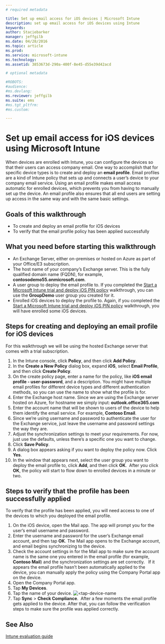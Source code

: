 ```yaml
---
# required metadata

title: Set up email access for iOS devices | Microsoft Intune
description: set up email access for iOS devices using Intune
keywords:
author: Staciebarker
manager: jeffgilb
ms.date: 04/28/2016
ms.topic: article
ms.prod:
ms.service: microsoft-intune
ms.technology:
ms.assetid: 3853673d-290a-400f-8e45-d55e39d42acd

# optional metadata

#ROBOTS:
#audience:
#ms.devlang:
ms.reviewer: jeffgilb
ms.suite: ems
#ms.tgt_pltfrm:
#ms.custom:

---
```


# Set up email access for iOS devices using Microsoft Intune
When devices are enrolled with Intune, you can configure the devices so that their users can access company email. One way to accomplish that for specific device types is to create and deploy an **email profile**. Email profiles are a kind of Intune policy that sets up and connects a user’s device to your company email service.
Using an email profile makes email access automatic for enrolled devices, which prevents you from having to manually set up the device. An email profile also ensures that all end users are setting up access in the same way and with the same basic settings.

## Goals of this walkthrough

- To create and deploy an email profile for iOS devices
- To verify that the email profile policy has been applied successfully

## What you need before starting this walkthrough

- An Exchange Server, either on-premises or hosted on Azure as part of your Office/E3 subscription.
- The host name of your company’s Exchange server. This is the fully qualified domain name (FQDN), for example, **contosodemo55.onmicrosoft.com**.
- A user group to deploy the email profile to. If you completed the [Start a Microsoft Intune trial and deploy iOS PIN policy](start-a-microsoft-intune-trial-and-deploy-ios-pin-policy.md) walkthrough, you can use the **GroupDemo** user group you created for it.
- Enrolled iOS devices to deploy the profile to. Again, if you completed the [Start a Microsoft Intune trial and deploy iOS PIN policy](start-a-microsoft-intune-trial-and-deploy-ios-pin-policy.md) walkthrough, you will have enrolled some iOS devices.

## Steps for creating and deploying an email profile for iOS devices

For this walkthrough we will be using the hosted Exchange server that comes with a trial subscription.
1. In the Intune console, click **Policy**, and then click **Add Policy**.
![<add-policy>](./media/Email-Walkthrough/Email-Walkthrough-1.png)
2. In the **Create a New Policy** dialog box, expand **iOS**, select **Email Profile**, and then click **Create Policy**.
![<ios-email-profile-policy>](./media/Email-Walkthrough/Email-Walkthrough-2.png)
3. On the create policy page, enter a name for the policy, like **iOS email profile - user-password**, and a description. You might have multiple email profiles for different device types and different authentication methods, so you can use the name to show what the profile is for.
4. Enter the Exchange host name. Since we are using the Exchange server hosted on Azure, for hostname we simply input: **outlook.office365.com**
![<add-exchange-host-name>](./media/Email-Walkthrough/Email-Walkthrough-3.png)
5. Enter the account name that will be shown to users of the device to help them identify the email service. For example, **Contoso Email**.
6. Since we’re using username and password to authenticate the user for the Exchange service, just leave the username and password settings the way they are.
7. Adjust the synchronization settings to meet your requirements. For now, just use the defaults, unless there’s a specific one you want to change.  
8. Click **Save Policy**.
9. A dialog box appears asking if you want to deploy the policy now. Click **Yes**.
![<deploy-policy-now-dialog>](./media/Email-Walkthrough/Email-Walkthrough-4.png)
10. In the window that appears next, select the user group you want to deploy the email profile to, click **Add**, and then click **OK**.
![<finish-add-policy>](./media/Email-Walkthrough/Email-Walkthrough-5.png)
After you click **OK**, the policy will start to flow down to enrolled devices in a minute or two.

## Steps to verify that the profile has been successfully applied

To verify that the profile has been applied, you will need access to one of the devices to which you deployed the email profile.
1. On the iOS device, open the Mail app.
The app will prompt you for the user’s email username and password.
![<verify-policy-add-password>](./media/Email-Walkthrough/Email-Walkthrough-6.png)
2. Enter the username and password for the user’s Exchange email account, and then tap **OK**.
 The Mail app opens to the Exchange account, and email begins synchronizing to the device.
![<exchange-account-opens>](./media/Email-Walkthrough/Email-Walkthrough-7.png)
3. Check the account settings in for the Mail app to make sure the account name is the same one you entered in the email profile (for example, **Contoso Mail**) and the synchronization settings are set correctly.
![<check-account-settings>](./media/Email-Walkthrough/Email-Walkthrough-8.png)
![<check-email-account-name>](./media/Email-Walkthrough/Email-Walkthrough-9.png)
  If it appears the email profile hasn’t been automatically applied to the device, you can manually apply the policy using the Company Portal app on the device.
1. Open the Company Portal app.
2. Tap **My Devices**.
3. Tap the name of your device.
![<tap-device-name](./media/Email-Walkthrough/Email-Walkthrough-10.png)
4. Tap **Sync** > **Check Compliance**.
![<tap-sync-check-device>](./media/Email-Walkthrough/Email-Walkthrough-11.png)
After a few moments the email profile gets applied to the device. After that, you can follow the verification steps to make sure the profile was applied correctly.

## See Also
[Intune evaluation guide](get-started-with-a-30-day-trial-of-microsoft-intune.md)
